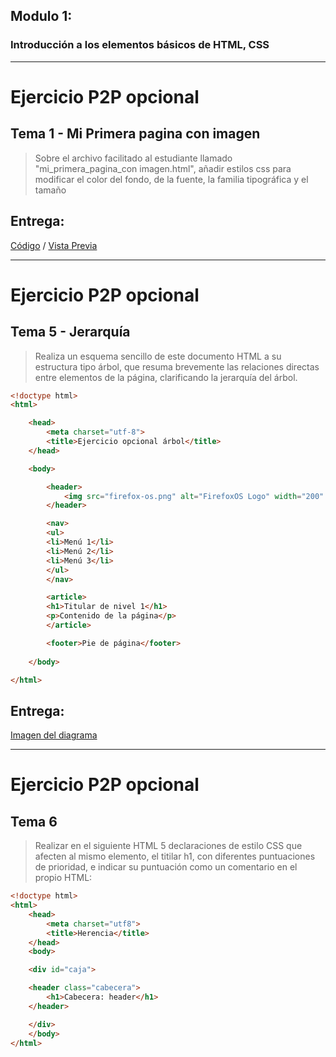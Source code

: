 ﻿Modulo 1:---### Introducción a los elementos básicos de HTML, CSS---# Ejercicio P2P opcional## Tema 1 - Mi Primera pagina con imagen>Sobre el archivo facilitado al estudiante llamado "mi_primera_pagina_con imagen.html", añadir estilos css para modificar el color del fondo, de la fuente, la familia tipográfica y el tamaño## Entrega:[Código](https://raw.githubusercontent.com/GarciaGArturo/moocHTML5/master/mod_01/mi_primera_pagina_con_imagen.html) / [Vista Previa](https://garciagarturo.github.io/moocHTML5/mod_01/mi_primera_pagina_con_imagen.html)---# Ejercicio P2P opcional## Tema 5 - Jerarquía> Realiza un esquema sencillo de este documento HTML a su estructura tipo árbol, que resuma brevemente las relaciones directas entre elementos de la página, clarificando la jerarquía del árbol.```html<!doctype html><html>	<head>		<meta charset="utf-8">		<title>Ejercicio opcional árbol</title>	</head>	<body>		<header>			<img src="firefox-os.png" alt="FirefoxOS Logo" width="200" height="164">		</header>		<nav>	    <ul>        <li>Menú 1</li>        <li>Menú 2</li>        <li>Menú 3</li>	    </ul>		</nav>		<article>	    <h1>Titular de nivel 1</h1>	    <p>Contenido de la página</p>		</article>		<footer>Pie de página</footer>			</body></html>```## Entrega:[Imagen del diagrama](https://garciagarturo.github.io/moocHTML5/mod_01/esquema-arbol.jpg) ---# Ejercicio P2P opcional## Tema 6 > Realizar en el siguiente HTML 5 declaraciones de estilo CSS que afecten al mismo elemento, el titilar h1, con diferentes puntuaciones de prioridad, e indicar su puntuación como un comentario en el propio HTML:```html<!doctype html><html>	<head>		<meta charset="utf­8">		<title>Herencia</title>	</head>	<body>	<div id="caja">	<header class="cabecera">		<h1>Cabecera: header</h1>	</header>	</div>	</body></html>```